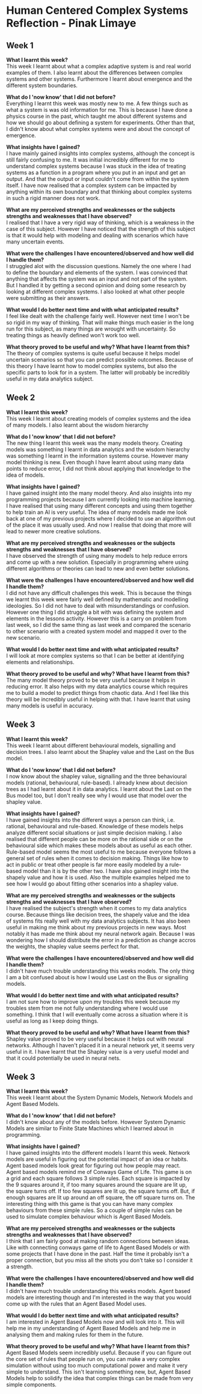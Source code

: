 # Human Centered Complex Systems Reflection - Pinak Limaye

## Week 1
**What I learnt this week?**  
This week I learnt about what a complex adaptive system is and real world examples of them. I also learnt about the differences between complex systems and other systems. Furthermore I learnt about emergence and the different system boundaries.

**What do I 'now know' that I did not before?**  
Everything I learnt this week was mostly new to me. A few things such as what a system is was old information for me. This is because I have done a physics course in the past, which taught me about different systems and how we should go about defining a system for experiments. Other than that, I didn't know about what complex systems were and about the concept of emergence.

**What insights have I gained?**  
I have mainly gained insights into complex systems, although the concept is still fairly confusing to me. It was initial incredibly different for me to understand complex systems because I was stuck in the idea of treating systems as a function in a program where you put in an input and get an output. And that the output or input couldn't come from within the system itself. I have now realised that a complex system can be impacted by anything within its own boundary and that thinking about complex systems in such a rigid manner does not work.

**What are my perceived strengths and weaknesses or the subjects strengths and weaknesses that I have observed?**  
I realised that I have a very rigid way of thinking, which is a weakness in the case of this subject. However I have noticed that the strength of this subject is that it would help with modeling and dealing with scenarios which have many uncertain events.

**What were the challenges I have encountered/observed and how well did I handle them?**  
I struggled alot with the discussion questions. Namely the one where I had to define the boundary and elements of the system. I was convinced that anything that affects the system was an input and not part of the system. But I handled it by getting a second opinion and doing some research by looking at different complex systems. I also looked at what other people were submitting as their answers.

**What would I do better next time and with what anticipated results?**  
I feel like dealt with the challenge fairly well. However next time I won't be so rigid in my way of thinking. That will make things much easier in the long run for this subject, as many things are wrought with uncertainty. So treating things as heavily defined won't work too well.

**What theory proved to be useful and why? What have I learnt from this?**  
The theory of complex systems is quite useful because it helps model uncertain scenarios so that you can predict possible outcomes. Because of this theory I have learnt how to model complex systems, but also the specific parts to look for in a system. The latter will probably be incredibly useful in my data analytics subject.



## Week 2
**What I learnt this week?**  
This week I learnt about creating models of complex systems and the idea of many models. I also learnt about the wisdom hierarchy

**What do I 'now know' that I did not before?**  
The new thing I learnt this week was the many models theory. Creating models was something I learnt in data analytics and the wisdom hierarchy was something I learnt in the information systems course. However many model thinking is new. Even though I have learnt about using many data points to reduce error, I did not think about applying that knowledge to the idea of models.

**What insights have I gained?**  
I have gained insight into the many model theory. And also insights into my programming projects because I am currently looking into machine learning. I have realised that using many different concepts and using them together to help train an AI is very useful. The idea of many models made me look back at one of my previous projects where I decided to use an algorithm out of the place it was usually used. And now I realise that doing that more will lead to newer more creative solutions.

**What are my perceived strengths and weaknesses or the subjects strengths and weaknesses that I have observed?**  
I have observed the strength of using many models to help reduce errors and come up with a new solution. Especially in programming where using different algorithms or theories can lead to new and even better solutions.

**What were the challenges I have encountered/observed and how well did I handle them?**  
I did not have any difficult challenges this week. This is because the things we learnt this week were fairly well defined by mathematic and modelling ideologies. So I did not have to deal with misunderstandings or confusion. However one thing I did struggle a bit with was defining the system and elements in the lessons activity. However this is a carry on problem from last week, so I did the same thing as last week and compared the scenario to other scenario with a created system model and mapped it over to the new scenario.

**What would I do better next time and with what anticipated results?**  
I will look at more complex systems so that I can be better at identifying elements and relationships.

**What theory proved to be useful and why? What have I learnt from this?**  
The many model theory proved to be very useful because it helps in reducing error. It also helps with my data analytics course which requires me to build a model to predict things from chaotic data. And I feel like this theory will be incredibly useful in helping with that. I have learnt that using many models is useful in accuracy.



## Week 3
**What I learnt this week?**  
This week I learnt about different behavioural models, signalling and decision trees. I also learnt about the Shapley value and the Last on the Bus model.

**What do I 'now know' that I did not before?**  
I now know about the shapley value, signalling and the three behavioural models (rational, behavioural, rule-based). I already knew about decision trees as I had learnt about it in data analytics. I learnt about the Last on the Bus model too, but I don't really see why I would use that model over the shapley value.

**What insights have I gained?**  
I have gained insights into the different ways a person can think, i.e. rational, behavioural and rule-based. Knowledge of these models helps analyze different social situations or just simple decision making. I also realised that different people can be more on the rational side or on the behavioural side which makes these models about as useful as each other. Rule-based model seems the most useful to me because everyone follows a general set of rules when it comes to decision making. Things like how to act in public or treat other people is far more easily modeled by a rule-based model than it is by the other two. I have also gained insight into the shapely value and how it is used. Also the multiple examples helped me to see how I would go about fitting other scenarios into a shapley value.

**What are my perceived strengths and weaknesses or the subjects strengths and weaknesses that I have observed?**  
I have realised the subject's strength when it comes to my data analytics course. Because things like decision trees, the shapely value and the idea of systems fits really well with my data analytics subjects. It has also been useful in making me think about my previous projects in new ways. Most notably it has made me think about my neural network again. Because I was wondering how I should distribute the error in a prediction as change accros the weights, the shapley value seems perfect for that.

**What were the challenges I have encountered/observed and how well did I handle them?**  
I didn't have much trouble understanding this weeks models. The only thing I am a bit confused about is how I would use Last on the Bus or signalling models.

**What would I do better next time and with what anticipated results?**  
I am not sure how to improve upon my troubles this week because my troubles stem from me not fully understanding where I would use something. I think that I will eventually come across a situation where it is useful as long as I keep doing things.

**What theory proved to be useful and why? What have I learnt from this?**  
Shapley value proved to be very useful because it helps out with neural networks. Although I haven't placed it in a neural network yet, it seems very useful in it. I have learnt that the Shapley value is a very useful model and that it could potentially be used in neural nets.



## Week 3
**What I learnt this week?**  
This week I learnt about the System Dynamic Models, Network Models and Agent Based Models.

**What do I 'now know' that I did not before?**  
I didn't know about any of the models before. However System Dynamic Models are similar to Finite State Machines which I learned about in programming.

**What insights have I gained?**  
I have gained insights into the different models I learnt this week. Network models are useful in figuring out the potential impact of an idea or habits. Agent based models look great for figuring out how people may react. Agent based models remind me of Conways Game of Life. This game is on a grid and each square follows 3 simple rules. Each square is impacted by the 9 squares around it, if too many squares around the square are lit up, the square turns off. If too few squares are lit up, the square turns off. But, if enough squares are lit up around an off square, the off square turns on. The interesting thing with this game is that you can have many complex behaviours from these simple rules. So a couple of simple rules can be used to simulate complex behaviour which is Agent Based Models.

**What are my perceived strengths and weaknesses or the subjects strengths and weaknesses that I have observed?**  
I think that I am fairly good at making random connections between ideas. Like with connecting conways game of life to Agent Based Models or with some projects that I have done in the past. Half the time it probably isn't a proper connection, but you miss all the shots you don't take so I consider it a strength.

**What were the challenges I have encountered/observed and how well did I handle them?**  
I didn't have much trouble understanding this weeks models. Agent based models are interesting though and I'm interested in the way that you would come up with the rules that an Agent Based Model uses.

**What would I do better next time and with what anticipated results?**  
I am interested in Agent Based Models now and will look into it. This will help me in my understanding of Agent Based Models and help me in analysing them and making rules for them in the future.

**What theory proved to be useful and why? What have I learnt from this?**  
Agent Based Models seem incredibly useful. Because if you can figure out the core set of rules that people run on, you can make a very complex simulation without using too much computational power and make it very simple to understand. This isn't learning something new, but, Agent Based Models help to solidify the idea that complex things can be made from very simple components.
